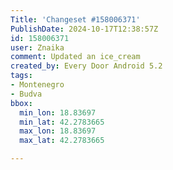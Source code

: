 ```yaml
---
Title: 'Changeset #158006371'
PublishDate: 2024-10-17T12:38:57Z
id: 158006371
user: Znaika
comment: Updated an ice_cream
created_by: Every Door Android 5.2
tags:
- Montenegro
- Budva
bbox:
  min_lon: 18.83697
  min_lat: 42.2783665
  max_lon: 18.83697
  max_lat: 42.2783665

---
```

